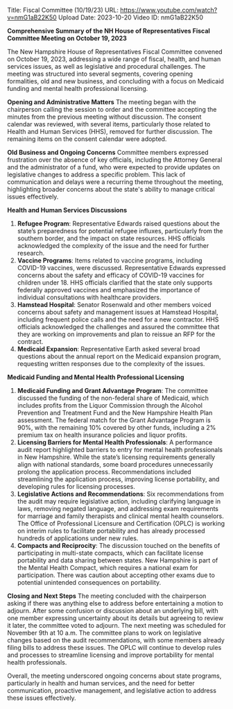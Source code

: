 Title: Fiscal Committee (10/19/23)
URL: https://www.youtube.com/watch?v=nmG1aB22K50
Upload Date: 2023-10-20
Video ID: nmG1aB22K50

**Comprehensive Summary of the NH House of Representatives Fiscal Committee Meeting on October 19, 2023**

The New Hampshire House of Representatives Fiscal Committee convened on October 19, 2023, addressing a wide range of fiscal, health, and human services issues, as well as legislative and procedural challenges. The meeting was structured into several segments, covering opening formalities, old and new business, and concluding with a focus on Medicaid funding and mental health professional licensing.

**Opening and Administrative Matters**
The meeting began with the chairperson calling the session to order and the committee accepting the minutes from the previous meeting without discussion. The consent calendar was reviewed, with several items, particularly those related to Health and Human Services (HHS), removed for further discussion. The remaining items on the consent calendar were adopted.

**Old Business and Ongoing Concerns**
Committee members expressed frustration over the absence of key officials, including the Attorney General and the administrator of a fund, who were expected to provide updates on legislative changes to address a specific problem. This lack of communication and delays were a recurring theme throughout the meeting, highlighting broader concerns about the state's ability to manage critical issues effectively.

**Health and Human Services Discussions**
1. **Refugee Program**: Representative Edwards raised questions about the state’s preparedness for potential refugee influxes, particularly from the southern border, and the impact on state resources. HHS officials acknowledged the complexity of the issue and the need for further research.
2. **Vaccine Programs**: Items related to vaccine programs, including COVID-19 vaccines, were discussed. Representative Edwards expressed concerns about the safety and efficacy of COVID-19 vaccines for children under 18. HHS officials clarified that the state only supports federally approved vaccines and emphasized the importance of individual consultations with healthcare providers.
3. **Hamstead Hospital**: Senator Rosenwald and other members voiced concerns about safety and management issues at Hamstead Hospital, including frequent police calls and the need for a new contractor. HHS officials acknowledged the challenges and assured the committee that they are working on improvements and plan to reissue an RFP for the contract.
4. **Medicaid Expansion**: Representative Earth asked several broad questions about the annual report on the Medicaid expansion program, requesting written responses due to the complexity of the issues.

**Medicaid Funding and Mental Health Professional Licensing**
1. **Medicaid Funding and Grant Advantage Program**: The committee discussed the funding of the non-federal share of Medicaid, which includes profits from the Liquor Commission through the Alcohol Prevention and Treatment Fund and the New Hampshire Health Plan assessment. The federal match for the Grant Advantage Program is 90%, with the remaining 10% covered by other funds, including a 2% premium tax on health insurance policies and liquor profits.
2. **Licensing Barriers for Mental Health Professionals**: A performance audit report highlighted barriers to entry for mental health professionals in New Hampshire. While the state’s licensing requirements generally align with national standards, some board procedures unnecessarily prolong the application process. Recommendations included streamlining the application process, improving license portability, and developing rules for licensing processes.
3. **Legislative Actions and Recommendations**: Six recommendations from the audit may require legislative action, including clarifying language in laws, removing negated language, and addressing exam requirements for marriage and family therapists and clinical mental health counselors. The Office of Professional Licensure and Certification (OPLC) is working on interim rules to facilitate portability and has already processed hundreds of applications under new rules.
4. **Compacts and Reciprocity**: The discussion touched on the benefits of participating in multi-state compacts, which can facilitate license portability and data sharing between states. New Hampshire is part of the Mental Health Compact, which requires a national exam for participation. There was caution about accepting other exams due to potential unintended consequences on portability.

**Closing and Next Steps**
The meeting concluded with the chairperson asking if there was anything else to address before entertaining a motion to adjourn. After some confusion or discussion about an underlying bill, with one member expressing uncertainty about its details but agreeing to review it later, the committee voted to adjourn. The next meeting was scheduled for November 9th at 10 a.m. The committee plans to work on legislative changes based on the audit recommendations, with some members already filing bills to address these issues. The OPLC will continue to develop rules and processes to streamline licensing and improve portability for mental health professionals.

Overall, the meeting underscored ongoing concerns about state programs, particularly in health and human services, and the need for better communication, proactive management, and legislative action to address these issues effectively.
